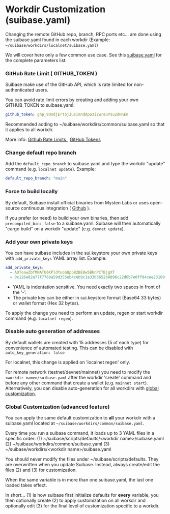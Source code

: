 # Workdir Customization (suibase.yaml)

Changing the remote GitHub repo, branch, RPC ports etc... are done using the suibase.yaml found in each workdir (Example: `~/suibase/workdirs/localnet/suibase.yaml`)

We will cover here only a few common use case. See this [suibase.yaml](https://github.com/chainmovers/suibase/blob/main/scripts/defaults/localnet/suibase.yaml) for the complete parameters list.

### GitHub Rate Limit ( GITHUB_TOKEN )
Suibase make use of the GitHub API, which is rate limited for non-authenticated users.

You can avoid rate limit errors by creating and adding your own GITHUB_TOKEN to suibase.yaml:


``` yaml
github_token: ghp_9UsdjErt5jJusimndApo3i2wreuYsu2dHnEm
```

Recommended adding to ~/suibase/workdirs/common/suibase.yaml so that it applies to all workdir.

More info: [ Github Rate Limits ]( https://docs.github.com/en/rest/using-the-rest-api/rate-limits-for-the-rest-api ), [ GitHub Tokens ]( https://docs.github.com/en/authentication/keeping-your-account-and-data-secure/managing-your-personal-access-tokens )


### Change default repo branch
Add the `default_repo_branch` to suibase.yaml and type the workdir "update" command (e.g. `localnet update`). Example:

``` yaml
default_repo_branch: "main"
```

### Force to build locally
By default, Suibase install official binaries from Mysten Labs or uses open-source continuous integration ( [Github](https://github.com/ChainMovers/sui-binaries) ).

If you prefer (or need) to build your own binaries, then add ```precompiled_bin: false``` to a suibase.yaml. Suibase will then automatically "cargo build" on a workdir "update" (e.g. ```devnet update```).


### Add your own private keys
You can have suibase includes in the sui.keystore your own private keys with ```add_private_keys``` YAML array list. Example:

``` yaml
add_private_keys:
  - AOToawZbfMNATU6KPldYuoGQpp82BE0w5BknPCTBjgXT
  - 0x126e82a77f7768a59d355eb4ceb9c1a33b3652b8896c22d6b7e0ff94cee23109
```

- YAML is indentation sensitive. You need exactly two spaces in front of the '-'.
- The private key can be either in sui.keystore format (Base64 33 bytes) or wallet format (Hex 32 bytes).

To apply the change you need to perform an update, regen or start workdir command (e.g. `localnet regen`).

### Disable auto generation of addresses
By default wallets are created with 15 addresses (5 of each type) for convenience of automated testing. This can be disabled with `auto_key_generation: false`

For localnet, this change is applied on 'localnet regen' only.

For remote network (testnet/devnet/mainnet) you need to modify the `<workdir name>/suibase.yaml` after the workdir 'create' command and before any other command that create a wallet (e.g. `mainnet start`). Alternatively, you can disable auto-generation for all workdirs with [global customization]( #global-customization-advanced-feature ).

### Global Customization (advanced feature)
You can apply the same default customization to **all** your workdir with a suibase.yaml located at `~/suibase/workdirs/common/suibase.yaml`.

Every time you run a suibase command, it loads up to 3 YAML files in a specific order:
  (1) ~/suibase/scripts/defaults/\<workdir name>/suibase.yaml
  (2) ~/suibase/workdirs/common/suibase.yaml
  (3) ~/suibase/workdirs/\<workdir name>/suibase.yaml

You should never modify the files under ~/suibase/scripts/defaults. They are overwritten when you update Suibase. Instead, always create/edit the files (2) and (3) for customization.

When the same variable is in more than one suibase.yaml, the last one loaded takes effect.

In short... (1) is how suibase first initialize defaults for **every** variable, you then optionally create (2) to apply customization on all workdir and optionally edit (3) for the final level of customization specific to a workdir.

